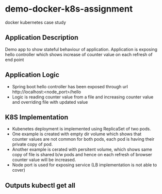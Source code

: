 # demo-docker-k8s-assignment
docker kubernetes case study 

## Application Description
Demo app to show stateful behaviour of application.
Application is exposing hello controller which shows increase of counter value on each refresh of end point

## Application Logic 
* Spring boot hello controller has been exposed through url http://localhost:<node_port>/hello
* Logic is reading counter value from a file and increasing counter value and overriding file with updated value

##  K8S  Implementation 

* Kubenetes deployment is implemented using ReplicaSet of two pods.
* One example is created with empty dir volume which shows that counter values are not common for both pods, each pod is having their private copy of pod.
* Another example is cerated with persitent volume, which shows same copy of file is shared b/w pods and hence on each refresh of browser counter value will be increased.
* Node port is used for exposing service (LB implementation is not able to cover)

## Outputs kubectl get all 
